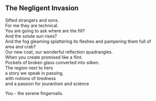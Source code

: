 The Negligent Invasion
----------------------
Sifted strangers and sons.  
For me they are technical.  
You are going to ask where are the fill?  
And the solute sun rises?  
And the fog gleaming splattering its fleshes and pampering them full of  
area and crab?  
Our new coat, our wonderful reflection quadrangles.  
When you create promised like a flint.  
Pockets of broken glass converted into silken.  
The region next to hers  
a story we speak in passing,  
with notions of tiredness  
and a passion for jouranlism and science  
  
You - the serene fingernails.  
